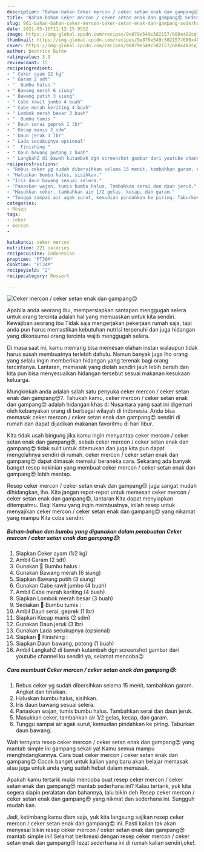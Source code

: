 ```yaml
---
description: "Bahan-bahan Ceker mercon / ceker setan enak dan gampang😍 Sederhana dan Mudah Dibuat"
title: "Bahan-bahan Ceker mercon / ceker setan enak dan gampang😍 Sederhana dan Mudah Dibuat"
slug: 961-bahan-bahan-ceker-mercon-ceker-setan-enak-dan-gampang-sederhana-dan-mudah-dibuat
date: 2021-05-16T11:12:15.955Z
image: https://img-global.cpcdn.com/recipes/9e879e549c582157/680x482cq70/ceker-mercon-ceker-setan-enak-dan-gampang😍-foto-resep-utama.jpg
thumbnail: https://img-global.cpcdn.com/recipes/9e879e549c582157/680x482cq70/ceker-mercon-ceker-setan-enak-dan-gampang😍-foto-resep-utama.jpg
cover: https://img-global.cpcdn.com/recipes/9e879e549c582157/680x482cq70/ceker-mercon-ceker-setan-enak-dan-gampang😍-foto-resep-utama.jpg
author: Beatrice Burke
ratingvalue: 3.9
reviewcount: 15
recipeingredient:
- " Ceker ayam 12 kg"
- " Garam 2 sdt"
- "  Bumbu halus "
- " Bawang merah 6 siung"
- " Bawang putih 3 siung"
- " Cabe rawit jumbo 4 buah"
- " Cabe merah keriting 4 buah"
- " Lombok merah besar 3 buah"
- "  Bumbu tumis "
- " Daun serai geprek 1 lbr"
- " Kecap manis 2 sdm"
- " Daun jeruk 3 lbr"
- " Lada secukupnya opsional"
- "  Finishing "
- " Daun bawang potong 1 buah"
- " Langkah2 di bawah kutambah dgn screenshot gambar dari youtube channel ku sendiri ya selamat mencoba"
recipeinstructions:
- "Rebus ceker yg sudah dibersihkan selama 15 menit, tambahkan garam. Angkat dan tirisikan."
- "Haluskan bumbu halus, sisihkan."
- "Iris daun bawang sesuai selera."
- "Panaskan wajan, tumis bumbu halus. Tambahkan serai dan daun jeruk."
- "Masukkan ceker, tambahkan air 1/2 gelas, kecap, dan garam."
- "Tunggu sampai air agak surut, kemudian pindahkan ke piring. Taburkan daun bawang."
categories:
- Resep
tags:
- ceker
- mercon
- 

katakunci: ceker mercon  
nutrition: 221 calories
recipecuisine: Indonesian
preptime: "PT30M"
cooktime: "PT34M"
recipeyield: "2"
recipecategory: Dessert

---
```



![Ceker mercon / ceker setan enak dan gampang😍](https://img-global.cpcdn.com/recipes/9e879e549c582157/680x482cq70/ceker-mercon-ceker-setan-enak-dan-gampang😍-foto-resep-utama.jpg)

Apabila anda seorang ibu, mempersiapkan santapan menggugah selera untuk orang tercinta adalah hal yang memuaskan untuk kita sendiri. Kewajiban seorang ibu Tidak saja mengerjakan pekerjaan rumah saja, tapi anda pun harus memastikan kebutuhan nutrisi terpenuhi dan juga hidangan yang dikonsumsi orang tercinta wajib menggugah selera.

Di masa  saat ini, kamu memang bisa memesan olahan instan walaupun tidak harus susah membuatnya terlebih dahulu. Namun banyak juga lho orang yang selalu ingin memberikan hidangan yang terenak bagi orang tercintanya. Lantaran, memasak yang diolah sendiri jauh lebih bersih dan kita pun bisa menyesuaikan hidangan tersebut sesuai makanan kesukaan keluarga. 



Mungkinkah anda adalah salah satu penyuka ceker mercon / ceker setan enak dan gampang😍?. Tahukah kamu, ceker mercon / ceker setan enak dan gampang😍 adalah hidangan khas di Nusantara yang saat ini digemari oleh kebanyakan orang di berbagai wilayah di Indonesia. Anda bisa memasak ceker mercon / ceker setan enak dan gampang😍 sendiri di rumah dan dapat dijadikan makanan favoritmu di hari libur.

Kita tidak usah bingung jika kamu ingin menyantap ceker mercon / ceker setan enak dan gampang😍, sebab ceker mercon / ceker setan enak dan gampang😍 tidak sulit untuk ditemukan dan juga kita pun dapat mengolahnya sendiri di rumah. ceker mercon / ceker setan enak dan gampang😍 dapat dimasak memalui beraneka cara. Sekarang ada banyak banget resep kekinian yang membuat ceker mercon / ceker setan enak dan gampang😍 lebih mantap.

Resep ceker mercon / ceker setan enak dan gampang😍 juga sangat mudah dihidangkan, lho. Kita jangan repot-repot untuk memesan ceker mercon / ceker setan enak dan gampang😍, lantaran Kita dapat menyiapkan ditempatmu. Bagi Kamu yang ingin membuatnya, inilah resep untuk menyajikan ceker mercon / ceker setan enak dan gampang😍 yang nikamat yang mampu Kita coba sendiri.

<!--inarticleads1-->

##### Bahan-bahan dan bumbu yang digunakan dalam pembuatan Ceker mercon / ceker setan enak dan gampang😍:

1. Siapkan  Ceker ayam (1/2 kg)
1. Ambil  Garam (2 sdt)
1. Gunakan  🌸 Bumbu halus :
1. Gunakan  Bawang merah (6 siung)
1. Siapkan  Bawang putih (3 siung)
1. Gunakan  Cabe rawit jumbo (4 buah)
1. Ambil  Cabe merah keriting (4 buah)
1. Siapkan  Lombok merah besar (3 buah)
1. Sediakan  🌸 Bumbu tumis :
1. Ambil  Daun serai, geprek (1 lbr)
1. Siapkan  Kecap manis (2 sdm)
1. Gunakan  Daun jeruk (3 lbr)
1. Gunakan  Lada secukupnya (opsional)
1. Siapkan  🌸 Finishing :
1. Siapkan  Daun bawang, potong (1 buah)
1. Ambil  Langkah2 di bawah kutambah dgn screenshot gambar dari youtube channel ku sendiri ya, selamat mencoba😉




<!--inarticleads2-->

##### Cara membuat Ceker mercon / ceker setan enak dan gampang😍:

1. Rebus ceker yg sudah dibersihkan selama 15 menit, tambahkan garam. Angkat dan tirisikan.
1. Haluskan bumbu halus, sisihkan.
1. Iris daun bawang sesuai selera.
1. Panaskan wajan, tumis bumbu halus. Tambahkan serai dan daun jeruk.
1. Masukkan ceker, tambahkan air 1/2 gelas, kecap, dan garam.
1. Tunggu sampai air agak surut, kemudian pindahkan ke piring. Taburkan daun bawang.




Wah ternyata resep ceker mercon / ceker setan enak dan gampang😍 yang mantab simple ini gampang sekali ya! Kamu semua mampu menghidangkannya. Cara buat ceker mercon / ceker setan enak dan gampang😍 Cocok banget untuk kalian yang baru akan belajar memasak atau juga untuk anda yang sudah hebat dalam memasak.

Apakah kamu tertarik mulai mencoba buat resep ceker mercon / ceker setan enak dan gampang😍 mantab sederhana ini? Kalau tertarik, yuk kita segera siapin peralatan dan bahannya, lalu bikin deh Resep ceker mercon / ceker setan enak dan gampang😍 yang nikmat dan sederhana ini. Sungguh mudah kan. 

Jadi, ketimbang kamu diam saja, yuk kita langsung sajikan resep ceker mercon / ceker setan enak dan gampang😍 ini. Pasti kalian tak akan menyesal bikin resep ceker mercon / ceker setan enak dan gampang😍 mantab simple ini! Selamat berkreasi dengan resep ceker mercon / ceker setan enak dan gampang😍 lezat sederhana ini di rumah kalian sendiri,oke!.

